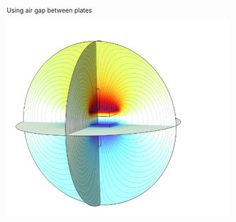 Using air gap between plates 

![alt text](https://github.com/jrab5050/ComsolDCCapSim/blob/main/Result.png?raw=true)
